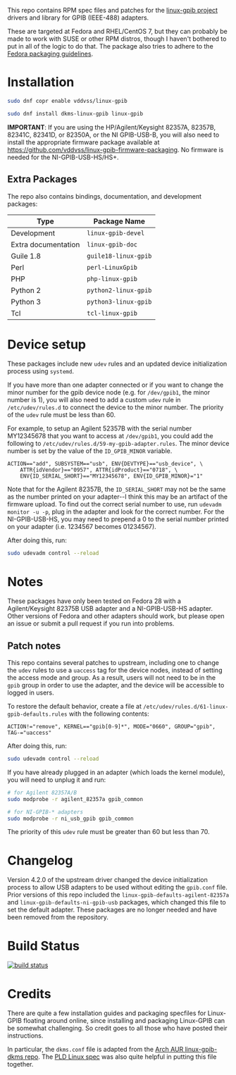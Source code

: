 This repo contains RPM spec files and patches for the 
[linux-gpib project](https://linux-gpib.sourceforge.io/) drivers and library for
GPIB (IEEE-488) adapters.

These are targeted at Fedora and RHEL/CentOS 7, but they can probably be made to
work with SUSE or other RPM distros, though I haven't bothered to put in all of
the logic to do that. The package also tries to adhere to the
[Fedora packaging guidelines](https://docs.fedoraproject.org/en-US/packaging-guidelines/).

# Installation

```bash
sudo dnf copr enable vddvss/linux-gpib

sudo dnf install dkms-linux-gpib linux-gpib
```

**IMPORTANT**: If you are using the HP/Agilent/Keysight 82357A, 82357B, 82341C,
82341D, or 82350A, or the NI GPIB-USB-B, you will also need to install the
appropriate firmware package available at
https://github.com/vddvss/linux-gpib-firmware-packaging. No firmware is needed for
the NI-GPIB-USB-HS/HS+.

## Extra Packages
The repo also contains bindings, documentation, and development packages:

| Type                | Package Name          |
| ------------------- | --------------------- |
| Development         | `linux-gpib-devel`    |
| Extra documentation | `linux-gpib-doc`      |
| Guile 1.8           | `guile18-linux-gpib`  |
| Perl                | `perl-LinuxGpib`      |
| PHP                 | `php-linux-gpib`      |
| Python 2            | `python2-linux-gpib`  |
| Python 3            | `python3-linux-gpib`  |
| Tcl                 | `tcl-linux-gpib`      |

# Device setup
These packages include new `udev` rules and an updated device initialization
process using `systemd`.

If you have more than one adapter connected or if you want to change the minor
number for the gpib device node (e.g. for `/dev/gpib1`, the minor number is 1),
you will also need to add a custom `udev` rule in `/etc/udev/rules.d` to connect
the device to the minor number. The priority of the `udev` rule must be less
than 60.

For example, to setup an Agilent 52357B with the serial number MY12345678 that
you want to access at `/dev/gpib1`, you could add the following to 
`/etc/udev/rules.d/59-my-gpib-adapter.rules`. The minor device number is set by
the value of the `ID_GPIB_MINOR` variable.

```
ACTION=="add", SUBSYSTEM=="usb", ENV{DEVTYPE}=="usb_device", \
    ATTR{idVendor}=="0957", ATTR{idProduct}=="0718", \
    ENV{ID_SERIAL_SHORT}=="MY12345678", ENV{ID_GPIB_MINOR}="1"
```

Note that for the Agilent 82357B, the `ID_SERIAL_SHORT` may not be the same as
the number printed on your adapter--I think this may be an artifact of the
firmware upload. To find out the correct serial number to use, run 
`udevadm monitor -u -p`, plug in the adapter and look for the correct number.
For the NI-GPIB-USB-HS, you may need to prepend a 0 to the serial number printed
on your adapter (i.e. 1234567 becomes 01234567).

After doing this, run:

```bash
sudo udevadm control --reload
```

# Notes
These packages have only been tested on Fedora 28 with a Agilent/Keysight 82375B
USB adapter and a NI-GPIB-USB-HS adapter. Other versions of Fedora and other
adapters should work, but please open an issue or submit a pull request if you
run into problems.

## Patch notes
This repo contains several patches to upstream, including one to change the
`udev` rules to use a `uaccess` tag for the device nodes, instead of setting the
access mode and group. As a result, users will not need to be in the `gpib`
group in order to use the adapter, and the device will be accessible to logged
in users.

To restore the default behavior, create a file at
`/etc/udev/rules.d/61-linux-gpib-defaults.rules` with the following contents:

```
ACTION!="remove", KERNEL=="gpib[0-9]*", MODE="0660", GROUP="gpib", TAG-="uaccess"
```

After doing this, run:

```bash
sudo udevadm control --reload
```

If you have already plugged in an adapter (which loads the kernel module), you
will need to unplug it and run:

```bash
# for Agilent 82357A/B
sudo modprobe -r agilent_82357a gpib_common

# for NI-GPIB-* adapters
sudo modprobe -r ni_usb_gpib gpib_common
```

The priority of this `udev` rule must be greater than 60 but less than 70.

# Changelog

Version 4.2.0 of the upstream driver changed the device initialization process
to allow USB adapters to be used without editing the `gpib.conf` file. Prior
versions of this repo included the `linux-gpib-defaults-agilent-82357a` and
`linux-gpib-defaults-ni-gpib-usb` packages, which changed this file to set the
default adapter.  These packages are no longer needed and have been removed from
the repository.

# Build Status
[![build status](https://copr.fedorainfracloud.org/coprs/vddvss/linux-gpib/package/linux-gpib/status_image/last_build.png)](https://copr.fedorainfracloud.org/coprs/vddvss/linux-gpib/package/linux-gpib)

# Credits
There are quite a few installation guides and packaging specfiles for Linux-GPIB
floating around online, since installing and packaging Linux-GPIB can be
somewhat challenging. So credit goes to all those who have posted their
instructions.

In particular, the `dkms.conf` file is adapted from the
[Arch AUR linux-gpib-dkms repo](https://aur.archlinux.org/packages/linux-gpib-dkms/).
The [PLD Linux spec](https://github.com/pld-linux/linux-gpib/blob/master/linux-gpib.spec) 
was also quite helpful in putting this file together.

